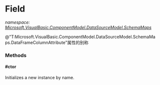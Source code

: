 ﻿
# Field
_namespace: [Microsoft.VisualBasic.ComponentModel.DataSourceModel.SchemaMaps](N-Microsoft.VisualBasic.ComponentModel.DataSourceModel.SchemaMaps.md)_

@"T:Microsoft.VisualBasic.ComponentModel.DataSourceModel.SchemaMaps.DataFrameColumnAttribute"属性的别称

### Methods

#### #ctor
Initializes a new instance by name.



